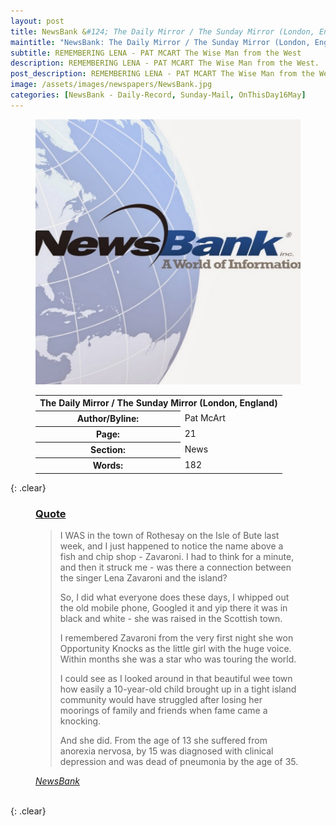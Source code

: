 ```yaml
---
layout: post
title: NewsBank &#124; The Daily Mirror / The Sunday Mirror (London, England) &#124; 16 May 2023
maintitle: "NewsBank: The Daily Mirror / The Sunday Mirror (London, England)"
subtitle: REMEMBERING LENA - PAT MCART The Wise Man from the West
description: REMEMBERING LENA - PAT MCART The Wise Man from the West.
post_description: REMEMBERING LENA - PAT MCART The Wise Man from the West.
image: /assets/images/newspapers/NewsBank.jpg
categories: [NewsBank - Daily-Record, Sunday-Mail, OnThisDay16May]
---
```


<figure class="fig1">
<img src="/assets/images/newspapers/NewsBank.jpg" class="full-width" />
</figure>

<figure class="fig2">
<table>
<tr>
<th colspan="2">The Daily Mirror / The Sunday Mirror (London, England)</th>
</tr>

<tr>
<th>Author/Byline:</th><td>Pat McArt</td>
</tr>

<tr>
<th>Page:</th><td>21</td>
</tr>

<tr>
<th>Section:</th><td>News</td>
</tr>

<tr>
<th>Words:</th><td>182</td>
</tr>

</table>
</figure>

{: .clear}

<figure class="fig3">
<h3 id="quote"><a href="#quote">Quote</a></h3>
<blockquote>
<p>I WAS in the town of Rothesay on the Isle of Bute last week, and I just happened to notice the name above a fish and chip shop - Zavaroni. I had to think for a minute, and then it struck me - was there a connection between the singer Lena Zavaroni and the island?</p>
<p>So, I did what everyone does these days, I whipped out the old mobile phone, Googled it and yip there it was in black and white - she was raised in the Scottish town.</p>
<p>I remembered Zavaroni from the very first night she won Opportunity Knocks as the little girl with the huge voice. Within months she was a star who was touring the world.</p>
<p>I could see as I looked around in that beautiful wee town how easily a 10-year-old child brought up in a tight island community would have struggled after losing her moorings of family and friends when fame came a knocking.</p>
<p>And she did. From the age of 13 she suffered from anorexia nervosa, by 15 was diagnosed with clinical depression and was dead of pneumonia by the age of 35.</p>
</blockquote>
<cite><a href="https://infoweb.newsbank.com/apps/news/openurl?ctx_ver=z39.88-2004&rft_id=info%3Asid/infoweb.newsbank.com&svc_dat=UKNB&req_dat=55CA6C602C984FD8A3DCC6AF6BF4AE70&rft_val_format=info%3Aofi/fmt%3Akev%3Amtx%3Actx&rft_dat=document_id%3Anews%252F1918C7EE9C05B0D8">NewsBank</a></cite>
</figure>

<br />{: .clear}

